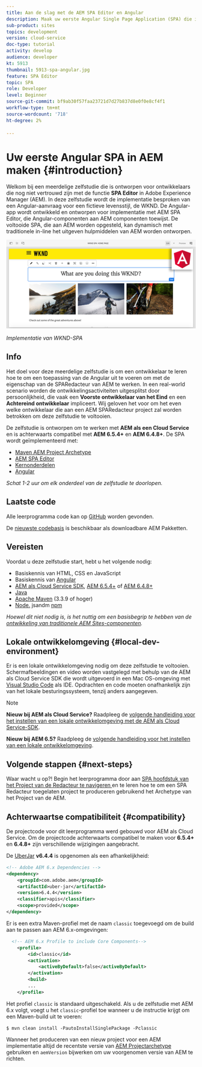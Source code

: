 ```yaml
---
title: Aan de slag met de AEM SPA Editor en Angular
description: Maak uw eerste Angular Single Page Application (SPA) die in Adobe Experience Manager kan worden bewerkt, AEM met de WKND-SPA. Leer hoe te om een SPA tot stand te brengen gebruikend het Angular JS kader met AEM SPA Redacteur. Deze meerdelige zelfstudie doorloopt de implementatie van een Angular-aanvraag voor een fictieve levensstijl, de WKND. In de zelfstudie wordt het einde van de SPA en de integratie met AEM besproken.
sub-product: sites
topics: development
version: cloud-service
doc-type: tutorial
activity: develop
audience: developer
kt: 5913
thumbnail: 5913-spa-angular.jpg
feature: SPA Editor
topic: SPA
role: Developer
level: Beginner
source-git-commit: bf9ab30f57faa23721d7d27b837d8e0f0e8cf4f1
workflow-type: tm+mt
source-wordcount: '718'
ht-degree: 2%

---
```



# Uw eerste Angular SPA in AEM maken {#introduction}

Welkom bij een meerdelige zelfstudie die is ontworpen voor ontwikkelaars die nog niet vertrouwd zijn met de functie **SPA Editor** in Adobe Experience Manager (AEM). In deze zelfstudie wordt de implementatie besproken van een Angular-aanvraag voor een fictieve levensstijl, de WKND. De Angular-app wordt ontwikkeld en ontworpen voor implementatie met AEM SPA Editor, die Angular-componenten aan AEM componenten toewijst. De voltooide SPA, die aan AEM worden opgesteld, kan dynamisch met traditionele in-line het uitgeven hulpmiddelen van AEM worden ontworpen.

![Laatste SPA geïmplementeerd](assets/wknd-spa-implementation.png)

*Implementatie van WKND-SPA*

## Info

Het doel voor deze meerdelige zelfstudie is om een ontwikkelaar te leren hoe te om een toepassing van de Angular uit te voeren om met de eigenschap van de SPARedacteur van AEM te werken. In een real-world scenario worden de ontwikkelingsactiviteiten uitgesplitst door persoonlijkheid, die vaak een **Voorste ontwikkelaar van het Eind** en een **Achtereind ontwikkelaar** impliceert. Wij geloven het voor om het even welke ontwikkelaar die aan een AEM SPARedacteur project zal worden betrokken om deze zelfstudie te voltooien.

De zelfstudie is ontworpen om te werken met **AEM als een Cloud Service** en is achterwaarts compatibel met **AEM 6.5.4+** en **AEM 6.4.8+**. De SPA wordt geïmplementeerd met:

* [Maven AEM Project Archetype](https://docs.adobe.com/content/help/en/experience-manager-core-components/using/developing/archetype/overview.html)
* [AEM SPA Editor](https://docs.adobe.com/content/help/en/experience-manager-65/developing/headless/spas/spa-walkthrough.html#content-editing-experience-with-spa)
* [Kernonderdelen](https://docs.adobe.com/content/help/en/experience-manager-core-components/using/introduction.html)
* [Angular](https://angular.io/)

*Schat 1-2 uur om elk onderdeel van de zelfstudie te doorlopen.*

## Laatste code

Alle leerprogramma code kan op [GitHub](https://github.com/adobe/aem-guides-wknd-spa) worden gevonden.

De [nieuwste codebasis](https://github.com/adobe/aem-guides-wknd-spa/releases) is beschikbaar als downloadbare AEM Pakketten.

## Vereisten

Voordat u deze zelfstudie start, hebt u het volgende nodig:

* Basiskennis van HTML, CSS en JavaScript
* Basiskennis van [Angular](https://angular.io/)
* [AEM als Cloud Service SDK](https://docs.adobe.com/content/help/en/experience-manager-learn/cloud-service/local-development-environment-set-up/aem-runtime.html#download-the-aem-as-a-cloud-service-sdk),  [AEM 6.5.4+](https://helpx.adobe.com/experience-manager/aem-releases-updates.html#65) of  [AEM 6.4.8+](https://helpx.adobe.com/experience-manager/aem-releases-updates.html#64)
* [Java](https://downloads.experiencecloud.adobe.com/content/software-distribution/en/general.html)
* [Apache Maven](https://maven.apache.org/)  (3.3.9 of hoger)
* [Node.](https://nodejs.org/en/) jsandm  [npm](https://www.npmjs.com/)

*Hoewel dit niet nodig is, is het nuttig om een basisbegrip te hebben van de  [ontwikkeling van traditionele AEM Sites-componenten](https://docs.adobe.com/content/help/en/experience-manager-learn/getting-started-wknd-tutorial-develop/overview.html).*

## Lokale ontwikkelomgeving {#local-dev-environment}

Er is een lokale ontwikkelomgeving nodig om deze zelfstudie te voltooien. Schermafbeeldingen en video worden vastgelegd met behulp van de AEM als Cloud Service SDK die wordt uitgevoerd in een Mac OS-omgeving met [Visual Studio Code](https://code.visualstudio.com/) als IDE. Opdrachten en code moeten onafhankelijk zijn van het lokale besturingssysteem, tenzij anders aangegeven.

>[!NOTE]
>
> **Nieuw bij AEM als Cloud Service?** Raadpleeg de  [volgende handleiding voor het instellen van een lokale ontwikkelomgeving met de AEM als Cloud Service-SDK](https://docs.adobe.com/content/help/en/experience-manager-learn/cloud-service/local-development-environment-set-up/overview.html).
>
> **Nieuw bij AEM 6.5?** Raadpleeg de  [volgende handleiding voor het instellen van een lokale ontwikkelomgeving](https://docs.adobe.com/content/help/en/experience-manager-learn/foundation/development/set-up-a-local-aem-development-environment.html).

## Volgende stappen {#next-steps}

Waar wacht u op?! Begin het leerprogramma door aan [SPA hoofdstuk van het Project van de Redacteur te navigeren ](create-project.md) en te leren hoe te om een SPA Redacteur toegelaten project te produceren gebruikend het Archetype van het Project van de AEM.

## Achterwaartse compatibiliteit {#compatibility}

De projectcode voor dit leerprogramma werd gebouwd voor AEM als Cloud Service. Om de projectcode achterwaarts compatibel te maken voor **6.5.4+** en **6.4.8+** zijn verschillende wijzigingen aangebracht.

De [UberJar](https://docs.adobe.com/content/help/en/experience-manager-65/developing/devtools/ht-projects-maven.html#what-is-the-uberjar) **v6.4.4** is opgenomen als een afhankelijkheid:

```xml
<!-- Adobe AEM 6.x Dependencies -->
<dependency>
    <groupId>com.adobe.aem</groupId>
    <artifactId>uber-jar</artifactId>
    <version>6.4.4</version>
    <classifier>apis</classifier>
    <scope>provided</scope>
</dependency>
```

Er is een extra Maven-profiel met de naam `classic` toegevoegd om de build aan te passen aan AEM 6.x-omgevingen:

```xml
  <!-- AEM 6.x Profile to include Core Components-->
    <profile>
        <id>classic</id>
        <activation>
            <activeByDefault>false</activeByDefault>
        </activation>
        <build>
        ...
    </profile>
```

Het profiel `classic` is standaard uitgeschakeld. Als u de zelfstudie met AEM 6.x volgt, voegt u het `classic`-profiel toe wanneer u de instructie krijgt om een Maven-build uit te voeren:

```shell
$ mvn clean install -PautoInstallSinglePackage -Pclassic
```

Wanneer het produceren van een nieuw project voor een AEM implementatie altijd de recentste versie van [AEM Projectarchetype](https://github.com/adobe/aem-project-archetype) gebruiken en `aemVersion` bijwerken om uw voorgenomen versie van AEM te richten.

